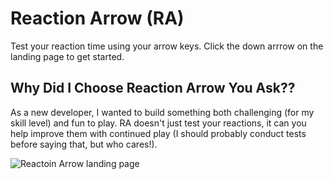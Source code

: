 

# Reaction Arrow (RA)

Test your reaction time using your arrow keys. Click the down arrrow on the landing page to get started.

## Why Did I Choose Reaction Arrow You Ask??

As a new developer, I wanted to build something both challenging (for my skill level) and fun to play. RA doesn't just test your reactions, it can you help improve them with continued play (I should probably conduct tests before saying that, but who cares!). 

![Reactoin Arrow landing page](~/Desktop/reactionarrow.png)